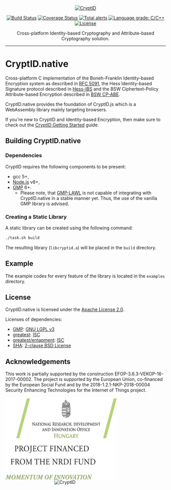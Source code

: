 <div align="center">
  <a href="https://github.com/cryptid-org">
    <img alt="CryptID" src="docs/img/cryptid-logo.png" width="200">
  </a>
</div>

<div align="center">

[![Build Status](https://dev.azure.com/cryptid-org/cryptid-native/_apis/build/status/cryptid-org.cryptid-native?branchName=master)](https://dev.azure.com/cryptid-org/cryptid-native/_build/latest?definitionId=3&branchName=master)
[![Coverage Status](https://coveralls.io/repos/github/cryptid-org/cryptid-native/badge.svg?branch=master)](https://coveralls.io/github/cryptid-org/cryptid-native?branch=master)
[![Total alerts](https://img.shields.io/lgtm/alerts/g/cryptid-org/cryptid-native.svg?logo=lgtm&logoWidth=18)](https://lgtm.com/projects/g/cryptid-org/cryptid-native/alerts/)
[![Language grade: C/C++](https://img.shields.io/lgtm/grade/cpp/g/cryptid-org/cryptid-native.svg?logo=lgtm&logoWidth=18)](https://lgtm.com/projects/g/cryptid-org/cryptid-native/context:cpp)
[![License](https://img.shields.io/github/license/cryptid-org/cryptid-native.svg)](LICENSE)

</div>

<div align="center">
Cross-platform Identity-based Cryptography and Attribute-based Cryptography solution.
</div>

---

# CryptID.native

Cross-platform C implementation of the Boneh-Franklin Identity-based Encryption system as described in [RFC 5091](https://tools.ietf.org/html/rfc5091), the Hess Identity-based Signature protocol described in [Hess-IBS](https://doi.org/10.1007/3-540-36492-7_20) and the BSW Ciphertext-Policy Attribute-based Encryption described in [BSW CP-ABE](https://doi.org/10.1109/SP.2007.11).

CryptID.native provides the foundation of CryptID.js which is a WebAssembly library mainly targeting browsers.

If you're new to CryptID and Identity-based Encryption, then make sure to check out the [CryptID Getting Started](https://github.com/cryptid-org/getting-started) guide.

## Building CryptID.native

### Dependencies

CryptID requires the following components to be present:

  * gcc 5+,
  * [Node.js](https://nodejs.org/en/) v8+,
  * [GMP](https://gmplib.org/) 6+.
    * Please note, that [GMP-LAWL](https://github.com/cryptid-org/gmp-lawl/) is not capable of integrating with CryptID.native in a stable manner yet. Thus, the use of the vanilla GMP library is advised.

### Creating a Static Library

A static library can be created using the following command:

~~~~bash
./task.sh build
~~~~

The resulting library (`libcryptid.a`) will be placed in the `build` directory.

## Example

The example codes for every feature of the library is located in the `examples` directory.

## License

CryptID.native is licensed under the [Apache License 2.0](LICENSE).

Licenses of dependencies:

  * [GMP](https://gmplib.org/): [GNU LGPL v3](https://www.gnu.org/licenses/lgpl.html)
  * [greatest](https://github.com/silentbicycle/greatest): [ISC](https://github.com/silentbicycle/greatest/blob/master/LICENSE)
  * [greatest/entapment](https://github.com/silentbicycle/greatest/blob/master/contrib/entapment): [ISC](https://github.com/silentbicycle/greatest/blob/master/contrib/entapment)
  * [SHA](https://tools.ietf.org/html/rfc6234): [2-clause BSD License](https://tools.ietf.org/html/rfc6234#section-8.1.1)

## Acknowledgements

This work is partially supported by the construction EFOP-3.6.3-VEKOP-16-2017-00002. The project is supported by the European Union, co-financed by the European Social Fund and by the 2018-1.2.1-NKP-2018-00004 Security Enhancing Technologies for the Internet of Things project.

<p>
  <img align="left" alt="CryptID" src="docs/img/NKFIA_project_logo.jpg" width="350">
  <img align="right" alt="CryptID" src="docs/img/szechenyi-logo.jpg" width="350">
</p>
